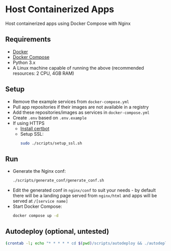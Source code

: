 # Host Containerized Apps

Host containerized apps using Docker Compose with Nginx


## Requirements

- [Docker](https://docs.docker.com/engine/install/)
- [Docker Compose](https://docs.docker.com/compose/install/linux/)
- Python 3.x
- A Linux machine capable of running the above (recommended resources: 2 CPU, 4GB RAM)


## Setup

- Remove the example services from `docker-compose.yml`
- Pull app repositories if their images are not available in a registry
- Add these repositories/images as services in `docker-compose.yml`
- Create `.env` based on `.env.example`
- If using HTTPS
    - [Install certbot](https://certbot.eff.org/instructions?ws=nginx&os=snap)
    - Setup SSL:
        ```sh
        sudo ./scripts/setup_ssl.sh
        ```


## Run
- Generate the Nginx conf: 
    ```sh
    ./scripts/generate_conf/generate_conf.sh
    ``` 
- Edit the generated conf in `nginx/conf` to suit your needs - by default there will be a landing page served from `nginx/html` and apps will be served at `/[service name]`
- Start Docker Compose:
    ```sh
    docker compose up -d
    ```


## Autodeploy (optional, untested)

```sh
(crontab -l; echo "* * * * * cd $(pwd)/scripts/autodeploy && ./autodeploy.sh $(which docker | xargs dirname) >> autodeploy.log 2>&1 && cd ../../") | crontab -
```